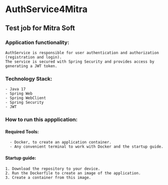 # AuthService4Mitra
## Test job for Mitra Soft
### Application functionality:
    AuthService is responsible for user authentication and authorization (registration and login).
    The service is secured with Spring Security and provides access by generating a JWT token.
### Technology Stack:
    - Java 17
    - Spring Web
    - Spring WebClient
    - Spring Security
    - JWT
### How to run this appplication:
#### Required Tools:
      - Docker, to create an application container.
      - Any convenient terminal to work with Docker and the startup guide.
#### Startup guide:
    1. Download the repository to your device.
    2. Run the Dockerfile to create an image of the application.
    3. Create a container from this image.
    
